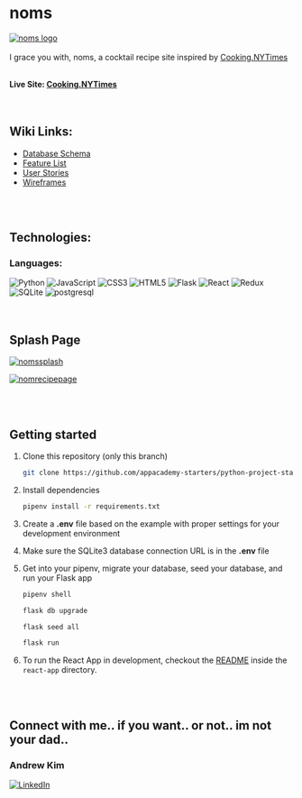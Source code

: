 # noms
<a href="https://nom-s.herokuapp.com/"><img src="https://i.pinimg.com/originals/3c/e9/d4/3ce9d4ee9c6dd93501facbeac9738aa7.jpg" title="noms logo">
</a>
<br>
<br>
I grace you with, noms, a cocktail recipe site inspired by [Cooking.NYTimes](https://cooking.nytimes.com/)
<br>
<br>

**Live Site: [Cooking.NYTimes](https://cooking.nytimes.com/)**
<br>
<br>
<br>

<h2>Wiki Links:</h2>

- [Database Schema](https://github.com/k-rewd/noms/wiki/DB-Schema)
- [Feature List](https://github.com/k-rewd/noms/wiki/MVP-Feature-List)
- [User Stories](https://github.com/k-rewd/noms/wiki/User-Stories)
- [Wireframes](https://github.com/k-rewd/noms/wiki/Wireframes)
<br>
<br>

<h2>Technologies:</h2>

<h3> Languages: </h3>

![Python](https://img.shields.io/badge/python-3670A0?style=for-the-badge&logo=python&logoColor=ffdd54)
![JavaScript](https://img.shields.io/badge/javascript-%23323330.svg?style=for-the-badge&logo=javascript&logoColor=%23F7DF1E)
![CSS3](https://img.shields.io/badge/css3-%231572B6.svg?style=for-the-badge&logo=css3&logoColor=white)
![HTML5](https://img.shields.io/badge/html5-%23E34F26.svg?style=for-the-badge&logo=html5&logoColor=white)
![Flask](https://img.shields.io/badge/flask-%23000.svg?style=for-the-badge&logo=flask&logoColor=white)
![React](https://img.shields.io/badge/react-%2320232a.svg?style=for-the-badge&logo=react&logoColor=%2361DAFB)
![Redux](https://img.shields.io/badge/redux-%23593d88.svg?style=for-the-badge&logo=redux&logoColor=white)
![SQLite](https://img.shields.io/badge/sqlite-%2307405e.svg?style=for-the-badge&logo=sqlite&logoColor=white)
![postgresql](https://img.shields.io/badge/PostgreSQL-4169E1?style=for-the-badge&logo=PostgreSQL&logoColor=white)
<br>
<br>
<br>


<h2>Splash Page</h2>
<a href="https://nom-s.herokuapp.com/"><img src="https://i.pinimg.com/originals/92/4b/15/924b15df3a76e4e6d0c3fe5634500523.jpg" title="nomssplash">


<a href="https://nom-s.herokuapp.com/recipes/3"><img src=https://i.pinimg.com/originals/85/03/86/85038615c483fc6e06f8bca7ff9a1b6b.jpg title="nomrecipepage" /></a>


<br>
<br>
<h2> Getting started </h2>

1. Clone this repository (only this branch)

   ```bash
   git clone https://github.com/appacademy-starters/python-project-starter.git
   ```

2. Install dependencies

      ```bash
      pipenv install -r requirements.txt
      ```

3. Create a **.env** file based on the example with proper settings for your
   development environment
4. Make sure the SQLite3 database connection URL is in the **.env** file

5. Get into your pipenv, migrate your database, seed your database, and run your Flask app

   ```bash
   pipenv shell
   ```

   ```bash
   flask db upgrade
   ```

   ```bash
   flask seed all
   ```

   ```bash
   flask run
   ```

6. To run the React App in development, checkout the [README](./react-app/README.md) inside the `react-app` directory.

<br>
<br>
<h2> Connect with me.. if you want.. or not.. im not your dad.. </h2>
<div>
<h3> Andrew Kim </h3>
<a href="https://www.linkedin.com/in/andrew-k-474479123/" target="_blank">

![LinkedIn](https://img.shields.io/badge/linkedin-%230077B5.svg?style=for-the-badge&logo=linkedin&logoColor=white)

</a>
